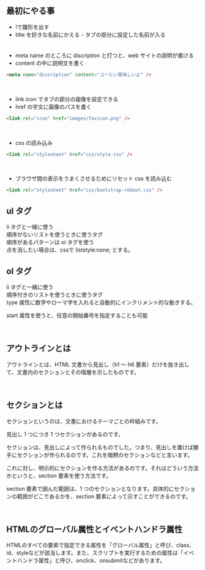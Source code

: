 ## 最初にやる事

-   !で雛形を出す
-   title を好きな名前にかえる - タブの部分に設定した名前が入る
    <br>  
    <br>
-   meta name のところに discription と打つと、web サイトの説明が書ける
-   content の中に説明文を書く

```html
<meta name="discription" content="コーヒい美味しいよ" />
```

<br>

-   link icon でタブの部分の画像を設定できる
-   href の宇文に画像のパスを書く

```html
<link rel="icon" href="images/favicon.png" />
```

<br>

-   css の読み込み

```html
<link rel="stylesheet" href="css/style.css" />
```

<br>

-   ブラウザ間の表示をうまくさせるためにリセット css を読み込む

```html
<link rel="stylesheet" href="css/bootstrap-reboot.css" />
```

## ul タグ

li タグと一緒に使う  
順序がないリストを使うときに使うタグ  
順序があるパターンは ol タグを使う  
点を消したい場合は、cssで liststyle:none; とする。
<br>

## ol タグ

li タグと一緒に使う  
順序付きのリストを使うときに使うタグ  
type 属性に数字やローマ字を入れると自動的にインクリメント的な動きする。

start 属性を使うと、任意の開始番号を指定することも可能

<br>

## アウトラインとは

アウトラインとは、HTML 文書から見出し（h1 ～ h6 要素）だけを抜き出して、文書内のセクションとその階層を示したものです。

<br>

## セクションとは

セクションというのは、文書におけるテーマごとの枠組みです。

見出し 1 つにつき 1 つセクションがあるのです。

セクションは、見出しによって作られるものでした。つまり、見出しを置けば勝手にセクションが作られるのです。これを暗黙のセクションなどと言います。

これに対し、明示的にセクションを作る方法があるのです。それはどういう方法かというと、section 要素を使う方法です。

section 要素で囲んだ範囲は、1 つのセクションとなります。具体的にセクションの範囲がどこであるかを、section 要素によって示すことができるのです。

<br>

## HTMLのグローバル属性とイベントハンドラ属性

HTMLのすべての要素で指定できる属性を「グローバル属性」と呼び、class、id、styleなどが該当します。また、スクリプトを実行するための属性は「イベントハンドラ属性」と呼び、onclick、onsubmitなどがあります。